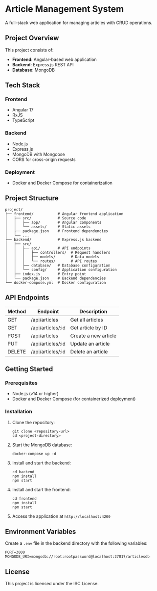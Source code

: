 # Article Management System

A full-stack web application for managing articles with CRUD operations.

## Project Overview

This project consists of:

- **Frontend**: Angular-based web application
- **Backend**: Express.js REST API
- **Database**: MongoDB

## Tech Stack

### Frontend

- Angular 17
- RxJS
- TypeScript

### Backend

- Node.js
- Express.js
- MongoDB with Mongoose
- CORS for cross-origin requests

### Deployment

- Docker and Docker Compose for containerization

## Project Structure

```
project/
├── frontend/           # Angular frontend application
│   ├── src/            # Source code
│   │   ├── app/        # Angular components
│   │   └── assets/     # Static assets
│   ├── package.json    # Frontend dependencies
│   └── ...
├── backend/            # Express.js backend
│   ├── src/
│   │   ├── api/        # API endpoints
│   │   │   ├── controllers/  # Request handlers
│   │   │   ├── models/       # Data models
│   │   │   └── routes/       # API routes
│   │   ├── database/   # Database configuration
│   │   └── config/     # Application configuration
│   ├── index.js        # Entry point
│   └── package.json    # Backend dependencies
└── docker-compose.yml  # Docker configuration
```

## API Endpoints

| Method | Endpoint          | Description          |
| ------ | ----------------- | -------------------- |
| GET    | /api/articles     | Get all articles     |
| GET    | /api/articles/:id | Get article by ID    |
| POST   | /api/articles     | Create a new article |
| PUT    | /api/articles/:id | Update an article    |
| DELETE | /api/articles/:id | Delete an article    |

## Getting Started

### Prerequisites

- Node.js (v14 or higher)
- Docker and Docker Compose (for containerized deployment)

### Installation

1. Clone the repository:

   ```
   git clone <repository-url>
   cd <project-directory>
   ```

2. Start the MongoDB database:

   ```
   docker-compose up -d
   ```

3. Install and start the backend:

   ```
   cd backend
   npm install
   npm start
   ```

4. Install and start the frontend:

   ```
   cd frontend
   npm install
   npm start
   ```

5. Access the application at `http://localhost:4200`

## Environment Variables

Create a `.env` file in the backend directory with the following variables:

```
PORT=3000
MONGODB_URI=mongodb://root:rootpassword@localhost:27017/articlesdb
```

## License

This project is licensed under the ISC License.
